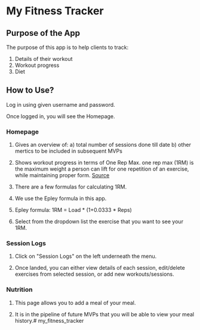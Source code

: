 # My Fitness Tracker


## Purpose of the App
The purpose of this app is to help clients to track:

1. Details of their workout
2. Workout progress
3. Diet


## How to Use?
Log in using given username and password.

Once logged in, you will see the Homepage.


### Homepage

1. Gives an overview of:
   a) total number of sessions done till date
   b) other mertics to be included in subsequent MVPs

2. Shows workout progress in terms of One Rep Max.
one rep max (1RM) is the maximum weight a person can lift for one repetition of an exercise, while maintaining proper form. [Source](https://www.onepeloton.com/blog/one-rep-max/)

3. There are a few formulas for calculating 1RM.

4. We use the Epley formula in this app.

5. Epley formula: 1RM = Load * (1+0.0333 * Reps)

5. Select from the dropdown list the exercise that you want to see your 1RM.


### Session Logs
1. Click on "Session Logs" on the left underneath the menu.

2. Once landed, you can either view details of each session, edit/delete exercises from selected session, or add new workouts/sessions.


### Nutrition
1. This page allows you to add a meal of your meal.

2. It is in the pipeline of future MVPs that you will be able to view your meal history.# my_fitness_tracker
